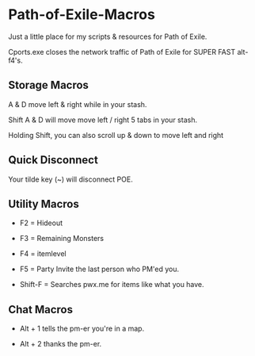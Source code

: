 # Path-of-Exile-Macros

Just a little place for my scripts &amp; resources for Path of Exile.

Cports.exe closes the network traffic of Path of Exile for SUPER FAST alt-f4's. 

## Storage Macros

A & D move left & right while in your stash. 

Shift A & D will move move left / right 5 tabs in your stash. 

Holding Shift, you can also scroll up & down to move left and right 

## Quick Disconnect

Your tilde key (~) will disconnect POE. 

## Utility Macros

- F2 = Hideout

- F3 = Remaining Monsters

- F4 = itemlevel

- F5 = Party Invite the last person who PM'ed you.

- Shift-F = Searches pwx.me for items like what you have. 

## Chat Macros

- Alt + 1 tells the pm-er you're in a map. 
 
- Alt + 2 thanks the pm-er. 